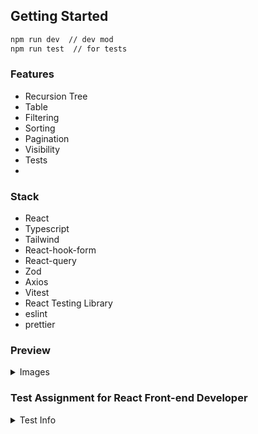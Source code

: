 ## Getting Started

```bash
npm run dev  // dev mod
npm run test  // for tests
```

### Features

* Recursion Tree
* Table
* Filtering
* Sorting
* Pagination
* Visibility
* Tests
*

### Stack

* React
* Typescript
* Tailwind
* React-hook-form
* React-query
* Zod
* Axios
* Vitest
* React Testing Library
* eslint
* prettier

### Preview

<details><summary>Images</summary>

![image1](https://github.com/user-attachments/assets/4ecb47be-debc-472c-9620-ee51b6d7dce7)
![image2](https://github.com/user-attachments/assets/4bdd8ea0-16db-4fc3-abeb-e4657878118f)
![image3](https://github.com/user-attachments/assets/15e6ec0d-849c-4acb-b3b3-a5d65c634ae0)
![image4](https://github.com/user-attachments/assets/ffe36623-f258-4c29-82f8-30d4959d00ef)

</details>

### Test Assignment for React Front-end Developer

<details><summary>Test Info</summary>
Please complete the test task which is described by the link below: https://test.vmarmysh.com/user/demo
api: https://test.vmarmysh.com/swagger/user.html
You need to use existing swagger to learn server API. After that, set a unique tree name for your own tree, for example GUID, so the candidates can do the task simultaneously. Create your own version of editable tree similar to the provided demo, add popup windows with edit and create functionalities, make sure that it can be responsive.
Upload your code to Git Hub and send us the link.
</details>
